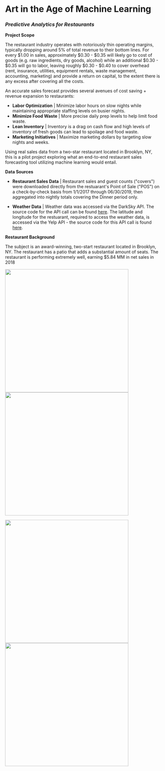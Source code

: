 # Art in the Age of Machine Learning
### *Predictive Analytics for Restaurants*

**Project Scope**

The restaurant industry operates with notoriously thin operating margins, typically dropping around 5% of total revenue to their bottom lines. For every $1.00 in sales, approximately $0.30 - $0.35 will likely go to cost of goods (e.g. raw ingredients, dry goods, alcohol) while an additional $0.30 - $0.35 will go to labor, leaving roughly $0.30 - $0.40 to cover overhead (rent, insurance, utilities, equipment rentals, waste management, accounting, marketing) and provide a return on capital, to the extent there is any excess after covering all the costs.

An accurate sales forecast provides several avenues of cost saving + revenue expansion to restaurants:

* **Labor Optimization** | Minimize labor hours on slow nights while maintaining appropriate staffing levels on busier nights.
* **Minimize Food Waste** | More precise daily prep levels to help limit food waste.
* **Lean Inventory** | Inventory is a drag on cash flow and high levels of inventory of fresh goods can lead to spoilage and food waste.
* **Marketing Initiatives** | Maximize marketing dollars by targeting slow nights and weeks.

Using real sales data from a two-star restaurant located in Brooklyn, NY, this is a pilot project exploring what an end-to-end restaurant sales forecasting tool utilizing machine learning would entail.

**Data Sources**
* **Restaurant Sales Data** | Restaurant sales and guest counts ("covers") were downloaded directly from the restuarant's Point of Sale ("POS") on a check-by-check basis from 1/1/2017 through 06/30/2019, then aggregated into nightly totals covering the Dinner period only.

* **Weather Data** | Weather data was accessed via the DarkSky API. The source code for the API call can be found [here](https://github.com/maks-p/restaurant_sales_forecasting/blob/master/weather.py "weather.py"). The latitude and longitude for the restuarant, required to access the weather data, is accessed via the Yelp API - the source code for this API call is found [here](https://github.com/maks-p/restaurant_sales_forecasting/blob/master/restaurant_info.py "restaurant_info.py").

**Restaurant Background**

The subject is an award-winning, two-start restaurant located in Brooklyn, NY. The restaurant has a patio that adds a substantial amount of seats. The restaurant is performing extremely well, earning $5.84 MM in net sales in 2018

<p float="left">
  <img src="https://user-images.githubusercontent.com/42282874/60995179-ffa7a000-a31f-11e9-80ce-464b11728c0f.png" width="400" />
  <img src="https://user-images.githubusercontent.com/42282874/60995178-ffa7a000-a31f-11e9-9e4c-40493f248ae5.png" width="400" /> 
</p>

<p float="left">
  <img src="https://user-images.githubusercontent.com/42282874/60994592-d20e2700-a31e-11e9-8c62-8226d3387769.png" width="400" />
  <img src="https://user-images.githubusercontent.com/42282874/60994593-d20e2700-a31e-11e9-95b7-ee228e4adc48.png" width="400" /> 
</p>



